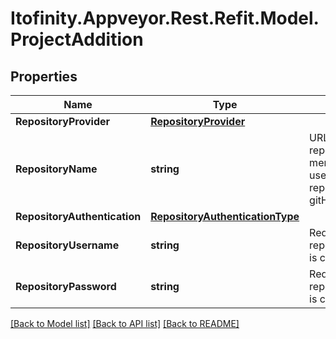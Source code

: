 # Itofinity.Appveyor.Rest.Refit.Model.ProjectAddition
## Properties

Name | Type | Description | Notes
------------ | ------------- | ------------- | -------------
**RepositoryProvider** | [**RepositoryProvider**](RepositoryProvider.md) |  | 
**RepositoryName** | **string** | URL when repositoryProvider is git, mercurial, subversion username/project when repositoryProvider is gitHub | 
**RepositoryAuthentication** | [**RepositoryAuthenticationType**](RepositoryAuthenticationType.md) |  | [optional] 
**RepositoryUsername** | **string** | Required if repositoryAuthentication is credentials | [optional] 
**RepositoryPassword** | **string** | Required if repositoryAuthentication is credentials | [optional] 

[[Back to Model list]](../README.md#documentation-for-models) [[Back to API list]](../README.md#documentation-for-api-endpoints) [[Back to README]](../README.md)

